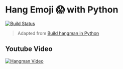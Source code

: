 # Hang Emoji 😱 with Python
[![Build Status](https://travis-ci.com/KFChinese/Hang-Emoji-with-Python.svg?token=zw6t3AGUhPJkPpwkTqXN&branch=master)](https://travis-ci.com/KFChinese/Hang-Emoji-with-Python)
> Adapted from [Build hangman in Python]([https://github.com/kiteco/python-youtube-code/tree/master/build-hangman-in-python])
## Youtube Video

[![Hangman Video](https://img.youtube.com/vi/m4nEnsavl6w/0.jpg)](https://www.youtube.com/watch?v=m4nEnsavl6w)
